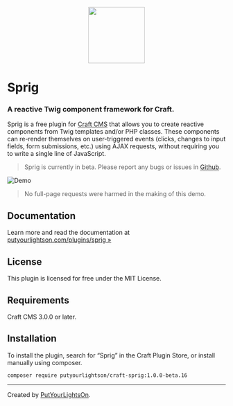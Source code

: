 <p align="center"><img width="130" src="https://raw.githubusercontent.com/putyourlightson/craft-sprig/v1/src/icon.svg"></p>

# Sprig

### A reactive Twig component framework for Craft.

Sprig is a free plugin for [Craft CMS](https://craftcms.com/) that allows you to create reactive components from Twig templates and/or PHP classes. These components can re-render themselves on user-triggered events (clicks, changes to input fields, form submissions, etc.) using AJAX requests, without requiring you to write a single line of JavaScript. 

> Sprig is currently in beta. Please report any bugs or issues in [Github](https://github.com/putyourlightson/craft-sprig/issues).

![Demo](https://putyourlightson.com/assets/images/plugins/sprig/search-demo.gif)

> No full-page requests were harmed in the making of this demo. 

## Documentation

Learn more and read the documentation at [putyourlightson.com/plugins/sprig »](https://putyourlightson.com/plugins/sprig)

## License

This plugin is licensed for free under the MIT License.

## Requirements

Craft CMS 3.0.0 or later.

## Installation

To install the plugin, search for “Sprig” in the Craft Plugin Store, or install manually using composer.

```
composer require putyourlightson/craft-sprig:1.0.0-beta.16
```

---

Created by [PutYourLightsOn](https://putyourlightson.com/).
